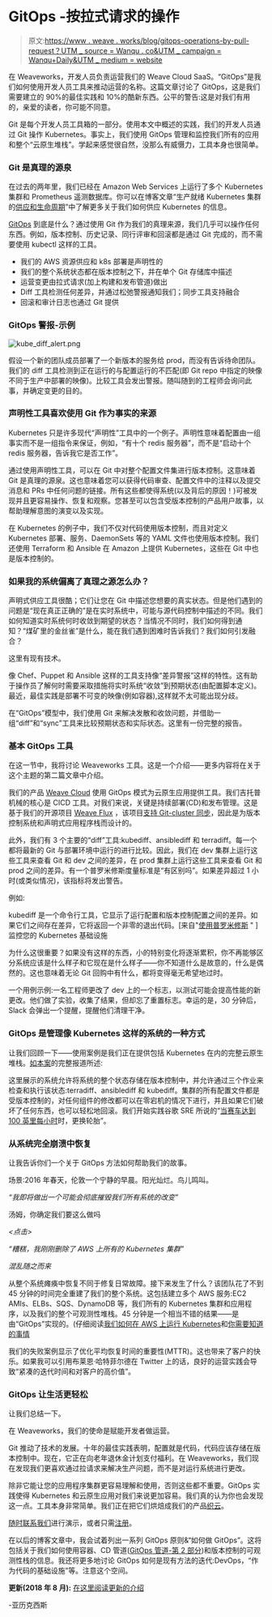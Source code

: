 # GitOps -按拉式请求的操作

> 原文:[https://www . weave . works/blog/gitops-operations-by-pull-request？UTM _ source = Wanqu . co&UTM _ campaign = Wanqu+Daily&UTM _ medium = website](https://www.weave.works/blog/gitops-operations-by-pull-request?utm_source=wanqu.co&utm_campaign=Wanqu+Daily&utm_medium=website)

在 Weaveworks，开发人员负责运营我们的 Weave Cloud SaaS。“GitOps”是我们如何使用开发人员工具来推动运营的名称。这篇文章讨论了 GitOps，这是我们需要建立的 90%的最佳实践和 10%的酷新东西。公平的警告:这是对我们有用的，亲爱的读者，你可能不同意。

Git 是每个开发人员工具箱的一部分。使用本文中概述的实践，我们的开发人员通过 Git 操作 Kubernetes。事实上，我们使用 GitOps 管理和监控我们所有的应用和整个“云原生堆栈”。学起来感觉很自然，没那么有威慑力，工具本身也很简单。

### Git 是真理的源泉

在过去的两年里，我们已经在 Amazon Web Services 上运行了多个 Kubernetes 集群和 Prometheus 遥测数据库。你可以在博客文章“生产就绪 Kubernetes 集群的[供应和生命周期](https://www.weave.works/blog/provisioning-lifecycle-production-ready-kubernetes-cluster/)”中了解更多关于我们如何供应 Kubernetes 的信息。

[GitOps](https://www.weave.works/technologies/gitops/) 到底是什么？通过使用 Git 作为我们的真理来源，我们几乎可以操作任何东西。例如，版本控制、历史记录、同行评审和回滚都是通过 Git 完成的，而不需要使用 kubectl 这样的工具。

*   我们的 AWS 资源供应和 k8s 部署是声明性的
*   我们的整个系统状态都在版本控制之下，并在单个 Git 存储库中描述
*   运营变更由拉式请求(加上构建和发布管道)做出
*   Diff 工具检测任何差异，并通过松弛警报通知我们；同步工具支持融合
*   回滚和审计日志也通过 Git 提供

### GitOps 警报-示例

![kube_diff_alert.png](../Images/c4f97fb31711db07cda8996d0f6313e6.png)

假设一个新的团队成员部署了一个新版本的服务给 prod，而没有告诉待命团队。我们的 diff 工具检测到正在运行的与配置运行的不匹配(即 Git repo 中指定的映像不同于生产中部署的映像)。比较工具会发出警报。随叫随到的工程师会询问此事，并确定变更的目的。

### 声明性工具喜欢使用 Git 作为事实的来源

Kubernetes 只是许多现代“声明性”工具中的一个例子。声明性意味着配置由一组事实而不是一组指令来保证，例如，“有十个 redis 服务器”，而不是“启动十个 redis 服务器，告诉我它是否工作”。

通过使用声明性工具，可以在 Git 中对整个配置文件集进行版本控制。这意味着 Git 是真理的源泉。这也意味着您可以获得代码审查、配置文件中的注释以及提交消息和 PRs 中任何问题的链接。所有这些都使得系统(以及背后的原因！)可被发现并且更容易操作、恢复和观察。您甚至可以包含受版本控制的产品用户故事，以帮助理解意图的演变以及实现。

在 Kubernetes 的例子中，我们不仅对代码使用版本控制，而且对定义 Kubernetes 部署、服务、DaemonSets 等的 YAML 文件也使用版本控制。我们还使用 Terraform 和 Ansible 在 Amazon 上提供 Kubernetes，这些在 Git 中也是版本控制的。

### 如果我的系统偏离了真理之源怎么办？

声明式供应工具很酷；它们让您在 Git 中描述您想要的真实状态。但是他们遇到的问题是“现在真正正确的”是在实时系统中，可能与源代码控制中描述的不同。我们如何知道实时系统何时收敛到期望的状态？当情况不同时，我们如何得到通知？“煤矿里的金丝雀”是什么，能在我们遇到困难时告诉我们？我们如何引发融合？

这里有现有技术。

像 Chef、Puppet 和 Ansible 这样的工具支持像“差异警报”这样的特性。这有助于操作员了解何时需要采取措施将实时系统“收敛”到预期状态(由配置脚本定义)。最近，最佳实践是部署不可变的映像(例如容器),这样就不太可能出现分歧。

在“GitOps”模型中，我们使用 Git 来解决发散和收敛问题，并借助一组“diff”和“sync”工具来比较预期状态和实际状态。这里有一份完整的报告。

### 基本 GitOps 工具

在这一节中，我将讨论 Weaveworks 工具。这是一个介绍——更多内容将在关于这个主题的第二篇文章中介绍。

我们的产品 [Weave Cloud](https://www.weave.works/product/cloud/) 使用 GitOps 模式为云原生应用提供工具。我们吉托普机械的核心是 CICD 工具。对我们来说，关键是持续部署(CD)和发布管理。这是基于我们的开源项目 [Weave Flux](https://github.com/weaveworks/flux) ，该项目[支持 Git-cluster 同步](https://github.com/weaveworks/flux/blob/master/site/introduction.md#automated-git-cluster-synchronisation)，因此是为版本控制系统和声明式应用程序栈而设计的。

此外，我们有 3 个主要的“diff”工具:kubediff、ansiblediff 和 terradiff。每一个都将最新的 Git 与部署环境中运行的进行比较。因此，我们在 dev 集群上运行这些工具来查看 Git 和 dev 之间的差异，在 prod 集群上运行这些工具来查看 Git 和 prod 之间的差异。有一个普罗米修斯度量标准是“有区别吗”。如果差异超过 1 小时(或类似情况)，该指标将发出警告。

例如:

kubediff 是一个命令行工具，它显示了运行配置和版本控制配置之间的差异。如果它们之间存在差异，它将返回一个非零的退出代码。[来自"[使用普罗米修斯](https://www.weave.works/blog/monitoring-kubernetes-infrastructure/) " ] 监控您的 Kubernetes 基础设施

为什么这很重要？如果没有这样的东西，小的特别变化将逐渐累积，你不再能够区分系统应该是什么样子和它现在是什么样子——你不知道什么是故意的，什么是偶然的。这也意味着无论 Git 回购中有什么，都将变得毫无希望地过时。

一个用例示例:一名工程师更改了 dev 上的一个标志，以测试可能会提高性能的新更改。他们做了实验，收集了结果，但却忘了重置标志。幸运的是，30 分钟后，Slack 会弹出一个提醒，提醒他们清理干净。

### GitOps 是管理像 Kubernetes 这样的系统的一种方式

让我们回顾一下——使用案例是我们正在提供包括 Kubernetes 在内的完整云原生堆栈。[如本案](https://www.weave.works/blog/provisioning-lifecycle-production-ready-kubernetes-cluster/)的完整报道所述:

这里展示的系统允许将系统的整个状态存储在版本控制中，并允许通过三个作业来检查和执行该状态:terradiff、ansiblediff 和 kubediff。集群的所有配置文件都是受版本控制的，对任何组件的修改都可以在零宕机的情况下进行，并且如果它们破坏了任何东西，也可以轻松地回滚。我们开始实践谷歌 SRE 所说的“[当赛车达到 100 英里每小时](https://students.googleblog.com/2012/06/site-reliability-engineers-worlds-most.html)时，更换轮胎”。

### 从系统完全崩溃中恢复

让我告诉你们一个关于 GitOps 方法如何帮助我们的故事。

场景:2016 年春天，伦敦一个宁静的早晨。阳光灿烂。鸟儿鸣叫。

*“我即将做出一个可能会彻底摧毁我们所有系统的改变”*

汤姆，你确定我们要这么做吗

*<点击>*

*“糟糕，我刚刚删除了 AWS 上所有的 Kubernetes 集群”*

*混乱随之而来*

从整个系统瘫痪中恢复不同于修复日常故障。接下来发生了什么？该团队花了不到 45 分钟的时间完全重建了我们的整个系统。这包括建立多个 AWS 服务:EC2 AMIs、ELBs、SQS、DynamoDB 等，我们所有的 Kubernetes 集群和应用程序，以及我们的整个可观测性堆栈。45 分钟是一个相当不错的结果——是由“GitOps”实现的。(仔细阅读[我们如何在 AWS 上运行 Kubernetes](https://www.weave.works/technologies/weaveworks-on-aws/)和[你需要知道的事情](https://www.weave.works/technologies/kubernetes-on-aws/)

我们的失败案例显示了优化平均恢复时间的重要性(MTTR)。这也带来了客户的快乐。如果我可以引用布莱恩·哈特菲尔德在 Twitter 上的话，良好的运营实践会导致“紧凑的迭代时间和对客户的高价值”。

### GitOps 让生活更轻松

让我们总结一下。

在 Weaveworks，我们的使命是赋能开发者做运营。

Git 推动了技术的发展。十年的最佳实践表明，配置就是代码，代码应该存储在版本控制中。现在，它正在向老年退休金计划支付福利。在 Weaveworks，我们现在发现我们更喜欢通过拉请求来解决生产问题，而不是对运行系统进行更改。

除非它能让您的应用程序集群更容易理解和使用，否则这些都不重要。GitOps 实践使得 Kubernetes 和云原生应用对我们来说更加容易。我们真的认为你也会发现这一点。工具本身非常简单。我们正在把它们烘焙成我们的产品[织云](https://www.weave.works/product/cloud/)。

[随时联系我们](https://www.weave.works/contact/)进行演示，或者只需[注册](https://cloud.weave.works/signup)。

在以后的博客文章中，我会试着列出一系列 GitOps 原则&“如何做 GitOps”。这将包括关于我们如何使用容器、CD 管道([GitOps 管道-第 2 部分](https://www.weave.works/blog/the-gitops-pipeline))和版本控制的可观测性栈的信息。我还将更多地讨论 GitOps 如何是现有方法的迭代:DevOps，“作为代码的基础设施”等。注意这个空间。

**更新(2018 年 8 月):** [在这里阅读更新的介绍](https://www.weave.works/blog/what-is-gitops-really)

-亚历克西斯